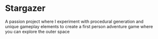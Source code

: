 # Stargazer
A passion project where I experiment with procedural generation and unique gameplay elements to create a first person adventure game where you can explore the outer space
